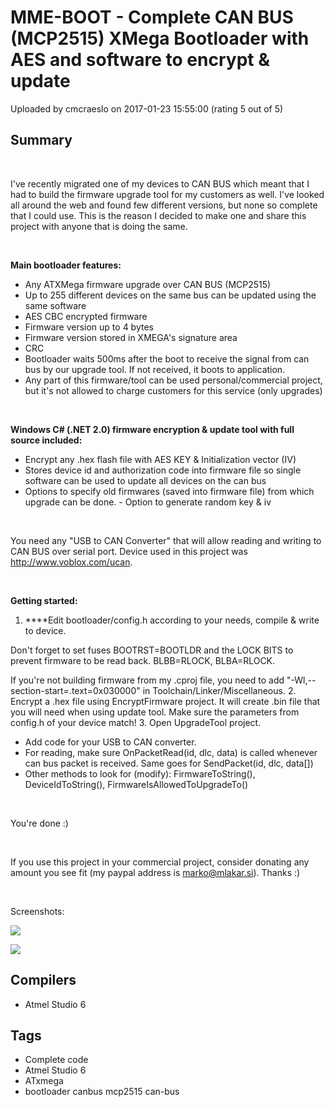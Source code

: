 # MME-BOOT - Complete CAN BUS (MCP2515) XMega Bootloader with AES and software to encrypt & update

Uploaded by cmcraeslo on 2017-01-23 15:55:00 (rating 5 out of 5)

## Summary

 


I've recently migrated one of my devices to CAN BUS which meant that I had to build the firmware upgrade tool for my customers as well. I've looked all around the web and found few different versions, but none so complete that I could use. This is the reason I decided to make one and share this project with anyone that is doing the same.


 


**Main bootloader features:**


* Any ATXMega firmware upgrade over CAN BUS (MCP2515)
* Up to 255 different devices on the same bus can be updated using the same software
* AES CBC encrypted firmware
* Firmware version up to 4 bytes
* Firmware version stored in XMEGA's signature area
* CRC
* Bootloader waits 500ms after the boot to receive the signal from can bus by our upgrade tool. If not received, it boots to application.
* Any part of this firmware/tool can be used personal/commercial project, but it's not allowed to charge customers for this service (only upgrades)

 


**Windows C# (.NET 2.0) firmware encryption & update tool with full source included:**


* Encrypt any .hex flash file with AES KEY & Initialization vector (IV)
* Stores device id and authorization code into firmware file so single software can be used to update all devices on the can bus
* Options to specify old firmwares (saved into firmware file) from which upgrade can be done. - Option to generate random key & iv

 


You need any "USB to CAN Converter" that will allow reading and writing to CAN BUS over serial port. Device used in this project was <http://www.voblox.com/ucan>.


 


**Getting started:**


1. **​**Edit bootloader/config.h according to your needs, compile & write to device.   

 Don't forget to set fuses BOOTRST=BOOTLDR and the LOCK BITS to prevent firmware to be read back. BLBB=RLOCK, BLBA=RLOCK.   

 If you're not building firmware from my .cproj file, you need to add "-Wl,--section-start=.text=0x030000" in Toolchain/Linker/Miscellaneous.
2. Encrypt a .hex file using EncryptFirmware project. It will create .bin file that you will need when using update tool. Make sure the parameters from config.h of your device match!
3. Open UpgradeTool project.

* Add code for your USB to CAN converter.
* For reading, make sure OnPacketRead(id, dlc, data) is called whenever can bus packet is received. Same goes for SendPacket(id, dlc, data[])
* Other methods to look for (modify): FirmwareToString(), DeviceIdToString(), FirmwareIsAllowedToUpgradeTo()

 


You're done :)


 


If you use this project in your commercial project, consider donating any amount you see fit (my paypal address is [marko@mlakar.si](mailto:marko@mlakar.si)). Thanks :)


 


Screenshots:


[![](http://shrani.si/t/40/AQ/25XIcLLG/upgrade-tool.jpg)](http://shrani.si/?40/AQ/25XIcLLG/upgrade-tool.png)


[![](http://shrani.si/t/15/3X/3ia1zB2M/encrypt-tool.jpg)](http://shrani.si/?15/3X/3ia1zB2M/encrypt-tool.png)

## Compilers

- Atmel Studio 6

## Tags

- Complete code
- Atmel Studio 6
- ATxmega
- bootloader canbus mcp2515 can-bus
